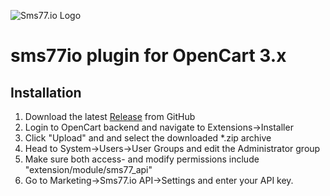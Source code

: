 ![Sms77.io Logo](https://www.sms77.io/wp-content/uploads/2019/07/sms77-Logo-400x79.png "Sms77.io Logo")

# sms77io plugin for OpenCart 3.x

## Installation

1. Download the latest <a href='https://github.com/sms77io/opencart/releases'>Release</a> from GitHub
2. Login to OpenCart backend and navigate to Extensions->Installer
3. Click "Upload" and and select the downloaded *.zip archive
4. Head to System->Users->User Groups and edit the Administrator group
5. Make sure both access- and modify permissions include "extension/module/sms77_api"
6. Go to Marketing->Sms77.io API->Settings and enter your API key.